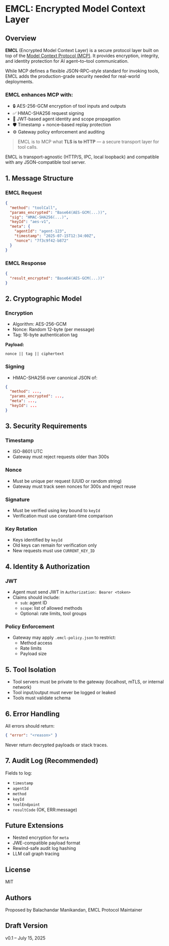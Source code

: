 # EMCL: Encrypted Model Context Layer

## Overview

**EMCL** (Encrypted Model Context Layer) is a secure protocol layer built on top of the [Model Context Protocol (MCP)](https://modelcontextprotocol.io/specification/2025-06-18/basic). It provides encryption, integrity, and identity protection for AI agent–to–tool communication.

While MCP defines a flexible JSON-RPC–style standard for invoking tools, EMCL adds the production-grade security needed for real-world deployments.

### EMCL enhances MCP with:

- 🔒 AES-256-GCM encryption of tool inputs and outputs
- ✅ HMAC-SHA256 request signing
- 🔑 JWT-based agent identity and scope propagation
- 🛡 Timestamp + nonce–based replay protection
- ⚙️ Gateway policy enforcement and auditing

> EMCL is to MCP what **TLS is to HTTP** — a secure transport layer for tool calls.

EMCL is transport-agnostic (HTTP/S, IPC, local loopback) and compatible with any JSON-compatible tool server.

## 1. Message Structure

### EMCL Request

```json
{
  "method": "toolCall",
  "params_encrypted": "Base64(AES-GCM(...))",
  "sig": "HMAC-SHA256(...)",
  "keyId": "aes-v1",
  "meta": {
    "agentId": "agent-123",
    "timestamp": "2025-07-15T12:34:00Z",
    "nonce": "7f3c9f42-b872"
  }
}
```

### EMCL Response

```json
{
  "result_encrypted": "Base64(AES-GCM(...))"
}
```

## 2. Cryptographic Model

### Encryption

- Algorithm: AES-256-GCM
- Nonce: Random 12-byte (per message)
- Tag: 16-byte authentication tag

**Payload:**

```
nonce || tag || ciphertext
```

### Signing

- HMAC-SHA256 over canonical JSON of:

```json
{
  "method": ...,
  "params_encrypted": ...,
  "meta": ...,
  "keyId": ...
}
```

## 3. Security Requirements

### Timestamp

- ISO-8601 UTC
- Gateway must reject requests older than 300s

### Nonce

- Must be unique per request (UUID or random string)
- Gateway must track seen nonces for 300s and reject reuse

### Signature

- Must be verified using key bound to `keyId`
- Verification must use constant-time comparison

### Key Rotation

- Keys identified by `keyId`
- Old keys can remain for verification only
- New requests must use `CURRENT_KEY_ID`

## 4. Identity & Authorization

### JWT

- Agent must send JWT in `Authorization: Bearer <token>`
- Claims should include:
  - `sub`: agent ID
  - `scope`: list of allowed methods
  - Optional: rate limits, tool groups

### Policy Enforcement

- Gateway may apply `.emcl-policy.json` to restrict:
  - Method access
  - Rate limits
  - Payload size

## 5. Tool Isolation

- Tool servers must be private to the gateway (localhost, mTLS, or internal network)
- Tool input/output must never be logged or leaked
- Tools must validate schema

## 6. Error Handling

All errors should return:

```json
{ "error": "<reason>" }
```

Never return decrypted payloads or stack traces.

## 7. Audit Log (Recommended)

Fields to log:

- `timestamp`
- `agentId`
- `method`
- `keyId`
- `toolEndpoint`
- `resultCode` (OK, ERR:message)

## Future Extensions

- Nested encryption for `meta`
- JWE-compatible payload format
- Rewind-safe audit log hashing
- LLM call graph tracing

## License

MIT

## Authors

Proposed by Balachandar Manikandan, EMCL Protocol Maintainer

## Draft Version

v0.1 – July 15, 2025
